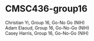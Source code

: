 # CMSC436-group16
Christian Yi, Group 16, Go-No Go (NIH)  
Adam Elaoud, Group 16, Go-No-Go (NIH)  
Casey Harris, Group 16, Go-No-Go (NIH)
